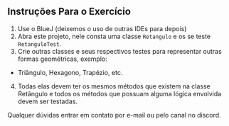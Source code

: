 ## Instruções Para o Exercício

1. Use o BlueJ (deixemos o uso de outras IDEs para depois)
2. Abra este projeto, nele consta uma classe `Retangulo` e os se teste `RetanguloTest`.
3. Crie outras classes e seus respectivos testes para representar outras formas geométricas, exemplo:
  - Triângulo, Hexagono, Trapézio, etc.
4. Todas elas devem ter os mesmos métodos que existem na classe Retângulo e todos os métodos que possuam alguma lógica envolvida devem ser testadas.

Qualquer dúvidas entrar em contato por e-mail ou pelo canal no discord.
